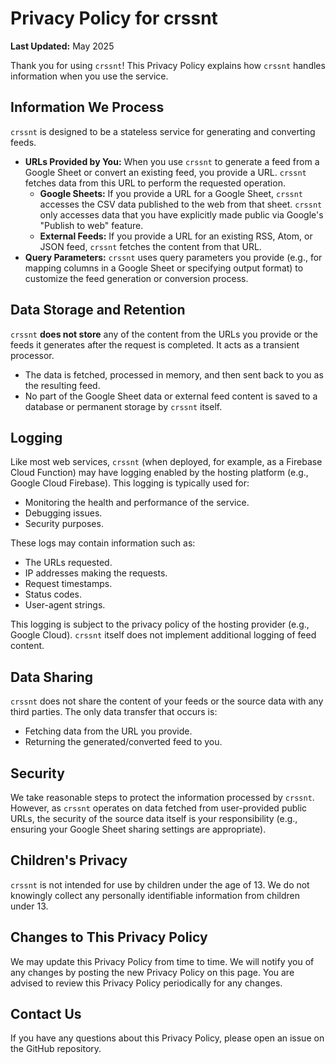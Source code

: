 # Privacy Policy for crssnt

**Last Updated:** May 2025

Thank you for using `crssnt`! This Privacy Policy explains how `crssnt` handles information when you use the service.

## Information We Process

`crssnt` is designed to be a stateless service for generating and converting feeds.

*   **URLs Provided by You:** When you use `crssnt` to generate a feed from a Google Sheet or convert an existing feed, you provide a URL. `crssnt` fetches data from this URL to perform the requested operation.
    *   **Google Sheets:** If you provide a URL for a Google Sheet, `crssnt` accesses the CSV data published to the web from that sheet. `crssnt` only accesses data that you have explicitly made public via Google's "Publish to web" feature.
    *   **External Feeds:** If you provide a URL for an existing RSS, Atom, or JSON feed, `crssnt` fetches the content from that URL.
*   **Query Parameters:** `crssnt` uses query parameters you provide (e.g., for mapping columns in a Google Sheet or specifying output format) to customize the feed generation or conversion process.

## Data Storage and Retention

`crssnt` **does not store** any of the content from the URLs you provide or the feeds it generates after the request is completed. It acts as a transient processor.

*   The data is fetched, processed in memory, and then sent back to you as the resulting feed.
*   No part of the Google Sheet data or external feed content is saved to a database or permanent storage by `crssnt` itself.

## Logging

Like most web services, `crssnt` (when deployed, for example, as a Firebase Cloud Function) may have logging enabled by the hosting platform (e.g., Google Cloud Firebase). This logging is typically used for:

*   Monitoring the health and performance of the service.
*   Debugging issues.
*   Security purposes.

These logs may contain information such as:

*   The URLs requested.
*   IP addresses making the requests.
*   Request timestamps.
*   Status codes.
*   User-agent strings.

This logging is subject to the privacy policy of the hosting provider (e.g., Google Cloud). `crssnt` itself does not implement additional logging of feed content.

## Data Sharing

`crssnt` does not share the content of your feeds or the source data with any third parties. The only data transfer that occurs is:

*   Fetching data from the URL you provide.
*   Returning the generated/converted feed to you.

## Security

We take reasonable steps to protect the information processed by `crssnt`. However, as `crssnt` operates on data fetched from user-provided public URLs, the security of the source data itself is your responsibility (e.g., ensuring your Google Sheet sharing settings are appropriate).

## Children's Privacy

`crssnt` is not intended for use by children under the age of 13. We do not knowingly collect any personally identifiable information from children under 13.

## Changes to This Privacy Policy

We may update this Privacy Policy from time to time. We will notify you of any changes by posting the new Privacy Policy on this page. You are advised to review this Privacy Policy periodically for any changes.

## Contact Us

If you have any questions about this Privacy Policy, please open an issue on the GitHub repository.
